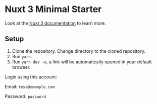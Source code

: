 # Nuxt 3 Minimal Starter

Look at the [Nuxt 3 documentation](https://nuxt.com/docs/getting-started/introduction) to learn more.

## Setup

1. Clone the repository. Change directory to the cloned repository.
2. Run `yarn`.
3. Run `yarn dev -o`, a link will be automatically opened in your default browser.

Login using this account:

Email: `test@example.com`

Password: `password`